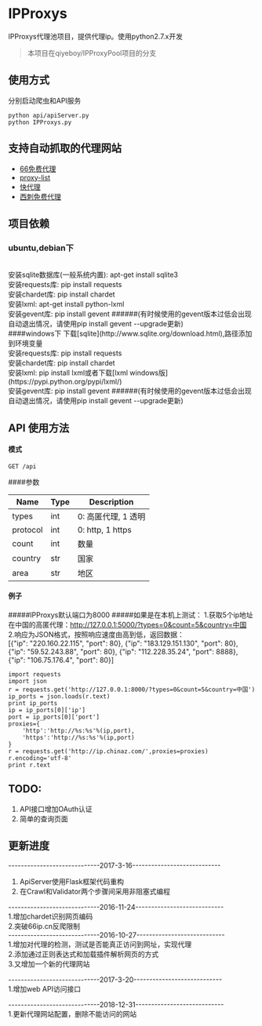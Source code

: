 ﻿# IPProxys
IPProxys代理池项目，提供代理ip。使用python2.7.x开发

> 本项目在qiyeboy/IPProxyPool项目的分支

## 使用方式
分别启动爬虫和API服务
```
python api/apiServer.py
python IPProxys.py
```

## 支持自动抓取的代理网站

- [66免费代理](http://www.66ip.cn)
- [proxy-list](https://proxy-list.org)
- [快代理](http://www.kuaidaili.com)
- [西刺免费代理](http://www.xicidaili.com)


## 项目依赖
### ubuntu,debian下
<br/>
安装sqlite数据库(一般系统内置):
apt-get install sqlite3
<br/>
安装requests库:
pip install requests
<br/>
安装chardet库:
pip install chardet
<br/>
安装lxml:
apt-get install python-lxml
<br/>
安装gevent库:
pip install gevent
######(有时候使用的gevent版本过低会出现自动退出情况，请使用pip install gevent --upgrade更新)
<br/>
####windows下
下载[sqlite](http://www.sqlite.org/download.html),路径添加到环境变量
<br/>
安装requests库:
pip install requests
<br/>
安装chardet库:
pip install chardet
<br/>
安装lxml:
pip install lxml或者下载[lxml windows版](https://pypi.python.org/pypi/lxml/)
<br/>
安装gevent库:
pip install gevent
######(有时候使用的gevent版本过低会出现自动退出情况，请使用pip install gevent --upgrade更新)

## API 使用方法

#### 模式
```
GET /api
```

####参数 


| Name | Type | Description |
| ----| ---- | ---- |
| types | int | 0: 高匿代理, 1 透明 |
| protocol | int | 0: http, 1 https |
| count | int | 数量 |
| country | str | 国家 |
| area | str | 地区 |



#### 例子
#####IPProxys默认端口为8000
#####如果是在本机上测试：
1.获取5个ip地址在中国的高匿代理：http://127.0.0.1:5000/?types=0&count=5&country=中国
<br/>
2.响应为JSON格式，按照响应速度由高到低，返回数据：
<br/>
[{"ip": "220.160.22.115", "port": 80}, {"ip": "183.129.151.130", "port": 80}, {"ip": "59.52.243.88", "port": 80}, {"ip": "112.228.35.24", "port": 8888}, {"ip": "106.75.176.4", "port": 80}]
<br/>
```
import requests
import json
r = requests.get('http://127.0.0.1:8000/?types=0&count=5&country=中国')
ip_ports = json.loads(r.text)
print ip_ports
ip = ip_ports[0]['ip']
port = ip_ports[0]['port']
proxies={
    'http':'http://%s:%s'%(ip,port),
    'https':'http://%s:%s'%(ip,port)
}
r = requests.get('http://ip.chinaz.com/',proxies=proxies)
r.encoding='utf-8'
print r.text
```
## TODO:
1. API接口增加OAuth认证
2. 简单的查询页面
    
## 更新进度
-----------------------------2017-3-16----------------------------

1. ApiServer使用Flask框架代码重构
2. 在Crawl和Validator两个步骤间采用非阻塞式编程

-----------------------------2016-11-24----------------------------
<br/>
1.增加chardet识别网页编码
<br/>
2.突破66ip.cn反爬限制
<br/>
-----------------------------2016-10-27----------------------------
<br/>
1.增加对代理的检测，测试是否能真正访问到网址，实现代理
<br/>
2.添加通过正则表达式和加载插件解析网页的方式
<br/>
3.又增加一个新的代理网站
<br/>

-----------------------------2017-3-20----------------------------
<br/>
1.增加web API访问接口
<br/>

-----------------------------2018-12-31----------------------------
<br/>
1.更新代理网站配置，删除不能访问的网站
<br/>
